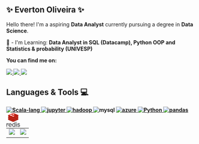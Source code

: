 ## ✨ Everton Oliveira ✨

<!--
img src="https://www.shutterstock.com/image-vector/dices-icon-flat-illustration-isolated-600nw-2368774569.jpg" min-width="300px" max-width="300px" width="300px" align="right">      
-->

<p align="left"> 
      Hello there! I'm a aspiring <strong>Data Analyst</strong> currently pursuing a degree in <strong>Data Science</strong>.
</p>

<p align="left">
 🌱 - I'm Learning: <strong> Data Analyst in SQL (Datacamp), Python OOP and Statistics & probability (UNIVESP) </strong>
</p>

<p align="left">
 <strong>You can find me on:<strong>
</p>

<p align="left">
<a href="mailto:everton_soliveira@outlook.com">
  <img src="https://img.shields.io/badge/Microsoft_Outlook-0078D4?style=plastic&logo=microsoft-outlook&logoColor=whitey&link=mailto:everton_soliveira@outlook.com" />
</a>
  
<a href="https://kaggle.com/heartcliffnotever" alt="Kaggle">
  <img src="https://img.shields.io/badge/-Kaggle-blue?logo=kaggle&link=https://kaggle.com/heartcliffnotever">
</a>
  
<a href="https://linkedin.com/in/oliveira-soares-de-everton" alt="Linkedin">
  <img src="https://img.shields.io/static/v1?message=LinkedIn&logo=linkedin&labelColor=0A66C2&color=0A66C2&logoColor=white&label=%20&link=https://www.linkedin.com/in/oliveira-soares-de-everton/"/>
</a>

## Languages & Tools 💻
<div style="display: inline">
  <a href="https://www.scala-lang.org/" target="_blank" rel="noreferrer"> <img src="https://img.shields.io/badge/-scala-red?style=for-the-badge&logo=scala&logoColor=white" alt="Scala-lang" /a>
 <a href="https://jupyter.org" target="_blank" rel="noreferrer"> <img src="https://img.shields.io/badge/Jupyter-F37626.svg?&style=for-the-badge&logo=Jupyter&logoColor=white"  alt="jupyter" /a>
 <a href="https://hadoop.apache.org/" target="_blank" rel="noreferrer"> <img src="https://www.vectorlogo.zone/logos/apache_hadoop/apache_hadoop-icon.svg" alt="hadoop" width="38" height="38"/> </a>
 <img alt="mysql" src="https://img.shields.io/badge/MySQL-005C84?style=for-the-badge&logo=mysql&logoColor=white" />
  <a href="https://azure.microsoft.com/en-in/" target="_blank" rel="noreferrer"> <img src="https://www.vectorlogo.zone/logos/microsoft_azure/microsoft_azure-icon.svg" alt="azure" width="38" height="38"/> </a>      
 <a href="https://www.python.org" target="_blank" rel="noreferrer"> <img src="https://img.shields.io/badge/Python-3776AB?style=for-the-badge&logo=python&logoColor=white"  alt="Python" /a>
 <a href="https://pandas.pydata.org/" target="_blank" rel="noreferrer"> <img alt="pandas" src="https://img.shields.io/badge/Pandas-2C2D72?style=for-the-badge&logo=pandas&logoColor=white" alt="Pandas" /a>
  <a href="https://redis.io" target="_blank" rel="noreferrer"> <img src="https://raw.githubusercontent.com/devicons/devicon/master/icons/redis/redis-original-wordmark.svg" alt="redis" width="37" height="37"/> </a>
  

       
 </div><br/>
  
<!--  
  <a href="https://www.mongodb.com//" target="_blank" rel="noreferrer"> <img src="https://img.shields.io/badge/-MongoDB-13aa52?style=flat-square&logo=mongodb&logoColor=white" alt="MongoDB" /a>
  <a href="https://hadoop.apache.org/" target="_blank" rel="noreferrer"> <img src="https://img.shields.io/badge/Apache_Hadoop-222?&logo=apache-hadoop&logoColor=66CCFF" alt="Hadoop" /a>
  <a href=https://spark.apache.org/" target="_blank" rel="noreferrer"> <img src="https://img.shields.io/badge/spark%20api-scala-red" alt="Spark" /a>
  <a href="https://azure.microsoft.com/en-in/ target="_blank" rel="noreferrer"> <img src="https://img.shields.io/badge/Microsoft%20Azure-0078D4?&style=plastic&logo=Microsoft%20Azure&logoColor=white" alt="Azure" /a>
  <a href="https://www.redis.io" target="_blank" rel="noreferrer"> <img src="https://img.shields.io/badge/Redis-D62124?style=flat-square&logo=Redis&logoColor=white" alt="Redis" /a>
  -->
  

<div>
  <table style="margin: 0 auto;" align="justify">
    <tr>
      <td>
        <img height="170px" src="https://github-readme-stats.vercel.app/api/top-langs/?username=ton-oliveira&layout=compact&theme=react&count_private=true"/>
      </td>
      <td>
        <img height="170px" src="https://github-readme-streak-stats.herokuapp.com/?user=ton-oliveira&theme=react&hide_border=false"/>
      </td>
    </tr>
  </table>
</div>

<!--

--<p><img align="left" src="https://github-readme-stats.vercel.app/api/top-langs?username=ton-oliveira&show_icons=true&locale=en&layout=compact" alt="ton-oliveira" /></p>

<p>&nbsp;<img align="center" src="https://github-readme-stats.vercel.app/api?username=ton-oliveira&show_icons=true&locale=en" alt="ton-oliveira" /></p>




<h2 align="center">Everton Oliveira</h2>
<h4 align="center">Hello there! I'm aspiring Data Analyst currently pursuing a degree in Data Science</h4>

<h2 align="left">Connect with me:</h3>
<p align="left">
<a href="https://linkedin.com/in/oliveira-soares-de-everton" target="blank"><img align="center" src="https://raw.githubusercontent.com/rahuldkjain/github-profile-readme-generator/master/src/images/icons/Social/linked-in-alt.svg" alt="oliveira-soares-de-everton" height="30" width="40" /></a>
<a href="https://kaggle.com/heartcliffnotever" target="blank"><img align="center" src="https://raw.githubusercontent.com/rahuldkjain/github-profile-readme-generator/master/src/images/icons/Social/kaggle.svg" alt="heartcliffnotever" height="30" width="40" /></a>
</p>

<h2 align="left">Languages and Tools:</h2>
<p align="left"> <a href="https://azure.microsoft.com/en-in/" target="_blank" rel="noreferrer"> <img src="https://www.vectorlogo.zone/logos/microsoft_azure/microsoft_azure-icon.svg" alt="azure" width="40" height="40"/> </a> <a href="https://hadoop.apache.org/" target="_blank" rel="noreferrer"> <img src="https://www.vectorlogo.zone/logos/apache_hadoop/apache_hadoop-icon.svg" alt="hadoop" width="40" height="40"/> </a> <a href="https://kafka.apache.org/" target="_blank" rel="noreferrer"> <img src="https://www.vectorlogo.zone/logos/apache_kafka/apache_kafka-icon.svg" alt="kafka" width="40" height="40"/> </a> <a href="https://www.linux.org/" target="_blank" rel="noreferrer"> <img src="https://raw.githubusercontent.com/devicons/devicon/master/icons/linux/linux-original.svg" alt="linux" width="40" height="40"/> </a> <a href="https://www.mongodb.com/" target="_blank" rel="noreferrer"> <img src="https://raw.githubusercontent.com/devicons/devicon/master/icons/mongodb/mongodb-original-wordmark.svg" alt="mongodb" width="40" height="40"/> </a> <a href="https://pandas.pydata.org/" target="_blank" rel="noreferrer"> <img src="https://raw.githubusercontent.com/devicons/devicon/2ae2a900d2f041da66e950e4d48052658d850630/icons/pandas/pandas-original.svg" alt="pandas" width="40" height="40"/> </a> <a href="https://www.postgresql.org" target="_blank" rel="noreferrer"> <img src="https://raw.githubusercontent.com/devicons/devicon/master/icons/postgresql/postgresql-original-wordmark.svg" alt="postgresql" width="40" height="40"/> </a> <a href="https://www.python.org" target="_blank" rel="noreferrer"> <img src="https://raw.githubusercontent.com/devicons/devicon/master/icons/python/python-original.svg" alt="python" width="40" height="40"/> </a> <a href="https://redis.io" target="_blank" rel="noreferrer"> <img src="https://raw.githubusercontent.com/devicons/devicon/master/icons/redis/redis-original-wordmark.svg" alt="redis" width="40" height="40"/> </a> <a href="https://www.scala-lang.org" target="_blank" rel="noreferrer"> <img src="https://raw.githubusercontent.com/devicons/devicon/master/icons/scala/scala-original.svg" alt="scala" width="40" height="40"/> </a> </p>

## Hi there 👋
**ton-oliveira/ton-oliveira** is a ✨ _special_ ✨ repository because its `README.md` (this file) appears on your GitHub profile.

Here are some ideas to get you started:

- 🔭 I’m currently working on ...
-  I’m currently learning ...
- 👯 I’m looking to collaborate on ...
- 🤔 I’m looking for help with ...
- 💬 Ask me about ...
- 📫 How to reach me: ...
- 😄 Pronouns: ...
- ⚡ Fun fact: ...
-->
